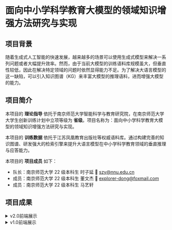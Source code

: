 # 面向中小学科学教育大模型的领域知识增强方法研究与实现

## 项目背景

随着生成式人工智能的快速发展，越来越多的场景可以使用生成式模型来解决一系列问题或者大幅提升效率。然而，由于当前大模型的训练语料库规模虽大，但垂直性较低，因此在解决特定领域的问题时依然显得能力不足。为了解决大语言模型的这一缺陷，可以引入知识图谱（KG）来丰富大模型的推理语料，进而增强大模型的能力。

## 项目简介

本项目的 **理论指导** 依托于南京师范大学智能科学与教育研究院，在南京师范大学大学生创新训练计划中立项等级为 **省级**。项目名称为：面向中小学科学教育大模型的领域知识增强方法研究与实现。

本项目的 **训练数据** 依托于江苏凤凰教育出版社等权威语料库。通过构建完善的知识图谱、研发强大的检索引擎来提升大语言模型在中小学科学教育领域的垂直推理与应答能力。

本项目的 **项目成员** 如下：
- 队长：南京师范大学 22 级本科生 时子延 :email: [szy@nnu.edu.cn](mailto:szy@nnu.edu.cn)
- 成员：南京师范大学 22 级本科生 董文杰 :email: [explorer-dong@foxmail.com](mailto:explorer-dong@foxmail.com)
- 成员：南京师范大学 22 级本科生 马艺轩 

## 项目成果

<details>
<summary>v2.0前端展示</summary>

构建知识图谱

![构建知识图谱](./images/v2.0-构建知识图谱.png)

检索增强结果

![检索增强结果](./images/v2.0-检索增强结果.png)

</details>

<details>
<summary>v1.0前端展示</summary>

询问中

![询问中](./images/v1.0-询问中.png)

响应结果

![响应结果](./images/v1.0-响应结果.png)

</details>

